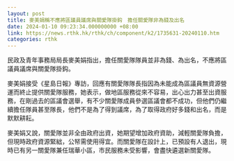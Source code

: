```yaml
---
layout: post
title: 麥美娟稱不應將區議員議席與關愛隊掛鈎　擔任關愛隊非為錢及出名
date: 2024-01-10 09:23:34.000000000 +08:00
link: https://news.rthk.hk/rthk/ch/component/k2/1735631-20240110.htm
categories: rthk
---
```


民政及青年事務局局長麥美娟指出，擔任關愛隊隊員並非為錢、為出名，不應將區議員議席與關愛隊掛鈎。

麥美娟接受《星島日報》專訪，回應有關愛隊隊長指因為未能成為區議員無資源營運而終止提供關愛隊服務，她表示，做地區服務從來不容易，出心出力甚至出資服務，在剛過去的區議會選舉，有不少關愛隊成員參選區議會都不成功，但他們仍繼續擔任隊員甚至隊長，他們不是為了得到議席，為了取得政府好多錢和出名，而是默默耕耘。

麥美娟又說，關愛隊並非全由政府出資，她期望增加政府資助，減輕關愛隊負擔，但現時政府資源緊絀，公帑需使用得宜。而關愛隊在設計上，已預設有人退出，現時已有另一關愛隊兼任瑞華小區，市民服務未受影響，會盡快遴選新關愛隊。
